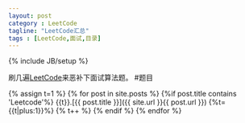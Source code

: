 ```yaml
---
layout: post
category : LeetCode
tagline: "LeetCode汇总"
tags : [LeetCode,面试,目录]
---
```

{% include JB/setup %}

刷几遍[LeetCode](https://oj.leetcode.com/problems/)来恶补下面试算法题。
#题目

{% assign t=1 %}
{% for post in site.posts %}
{%if post.title contains 'Leetcode'%}
{{t}}.[{{ post.title }}]({{ site.url }}{{ post.url }})
{%t={{t|plus:1}}%}
{% t++ %}
{% endif %}
{% endfor %}